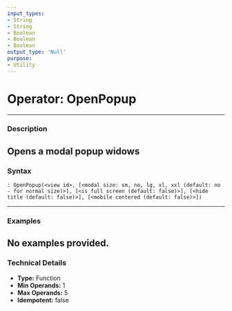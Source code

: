 ```yaml
---
input_types:
- String
- String
- Boolean
- Boolean
- Boolean
output_type: 'Null'
purpose:
- Utility
---
```

# Operator: OpenPopup
---
### **Description**
Opens a modal popup widows
---
### **Syntax**
```
: OpenPopup(<view id>, [<modal size: sm, no, lg, xl, xxl (default: no - for normal size)>], [<is full screen (default: false)>], [<hide title (default: false)>], [<mobile centered (default: false)>])
```
---
### **Examples**
No examples provided.
---
### **Technical Details**
- **Type:** Function
- **Min Operands:** 1
- **Max Operands:** 5
- **Idempotent:** false